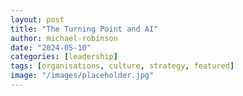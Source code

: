 ```yaml
---
layout: post
title: "The Turning Point and AI"
author: michael-robinson
date: "2024-05-10"
categories: [leadership]
tags: [organisations, culture, strategy, featured]
image: "/images/placeholder.jpg"
---
```

